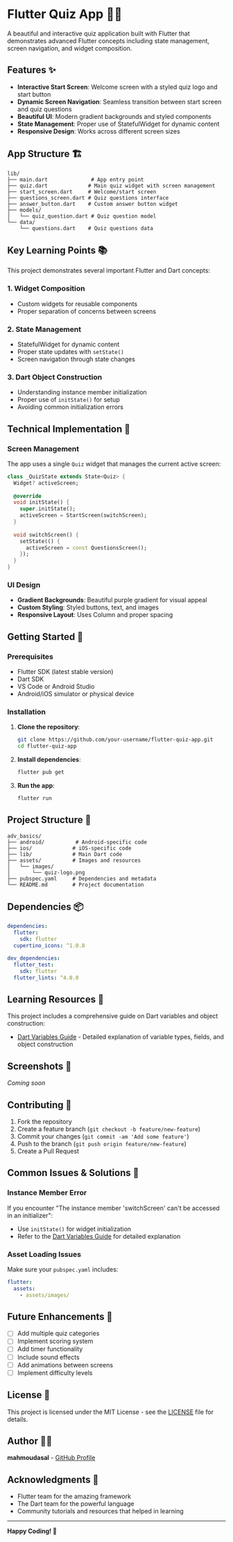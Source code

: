 # Flutter Quiz App 🧠📱

A beautiful and interactive quiz application built with Flutter that demonstrates advanced Flutter concepts including state management, screen navigation, and widget composition.

## Features ✨

- **Interactive Start Screen**: Welcome screen with a styled quiz logo and start button
- **Dynamic Screen Navigation**: Seamless transition between start screen and quiz questions
- **Beautiful UI**: Modern gradient backgrounds and styled components
- **State Management**: Proper use of StatefulWidget for dynamic content
- **Responsive Design**: Works across different screen sizes

## App Structure 🏗️

```
lib/
├── main.dart              # App entry point
├── quiz.dart             # Main quiz widget with screen management
├── start_screen.dart     # Welcome/start screen
├── questions_screen.dart # Quiz questions interface
├── answer_button.dart    # Custom answer button widget
├── models/
│   └── quiz_question.dart # Quiz question model
└── data/
    └── questions.dart    # Quiz questions data
```

## Key Learning Points 📚

This project demonstrates several important Flutter and Dart concepts:

### 1. Widget Composition
- Custom widgets for reusable components
- Proper separation of concerns between screens

### 2. State Management
- StatefulWidget for dynamic content
- Proper state updates with `setState()`
- Screen navigation through state changes

### 3. Dart Object Construction
- Understanding instance member initialization
- Proper use of `initState()` for setup
- Avoiding common initialization errors

## Technical Implementation 🔧

### Screen Management
The app uses a single `Quiz` widget that manages the current active screen:

```dart
class _QuizState extends State<Quiz> {
  Widget? activeScreen;
  
  @override
  void initState() {
    super.initState();
    activeScreen = StartScreen(switchScreen);
  }
  
  void switchScreen() {
    setState(() {
      activeScreen = const QuestionsScreen();
    });
  }
}
```

### UI Design
- **Gradient Backgrounds**: Beautiful purple gradient for visual appeal
- **Custom Styling**: Styled buttons, text, and images
- **Responsive Layout**: Uses Column and proper spacing

## Getting Started 🚀

### Prerequisites
- Flutter SDK (latest stable version)
- Dart SDK
- VS Code or Android Studio
- Android/iOS simulator or physical device

### Installation

1. **Clone the repository**:
   ```bash
   git clone https://github.com/your-username/flutter-quiz-app.git
   cd flutter-quiz-app
   ```

2. **Install dependencies**:
   ```bash
   flutter pub get
   ```

3. **Run the app**:
   ```bash
   flutter run
   ```

## Project Structure 📁

```
adv_basics/
├── android/          # Android-specific code
├── ios/             # iOS-specific code
├── lib/             # Main Dart code
├── assets/          # Images and resources
│   └── images/
│       └── quiz-logo.png
├── pubspec.yaml     # Dependencies and metadata
└── README.md        # Project documentation
```

## Dependencies 📦

```yaml
dependencies:
  flutter:
    sdk: flutter
  cupertino_icons: ^1.0.8

dev_dependencies:
  flutter_test:
    sdk: flutter
  flutter_lints: ^4.0.0
```

## Learning Resources 📖

This project includes a comprehensive guide on Dart variables and object construction:
- [Dart Variables Guide](DART_VARIABLES_GUIDE.md) - Detailed explanation of variable types, fields, and object construction

## Screenshots 📸

*Coming soon*

## Contributing 🤝

1. Fork the repository
2. Create a feature branch (`git checkout -b feature/new-feature`)
3. Commit your changes (`git commit -am 'Add some feature'`)
4. Push to the branch (`git push origin feature/new-feature`)
5. Create a Pull Request

## Common Issues & Solutions 🔧

### Instance Member Error
If you encounter "The instance member 'switchScreen' can't be accessed in an initializer":
- Use `initState()` for widget initialization
- Refer to the [Dart Variables Guide](DART_VARIABLES_GUIDE.md) for detailed explanation

### Asset Loading Issues
Make sure your `pubspec.yaml` includes:
```yaml
flutter:
  assets:
    - assets/images/
```

## Future Enhancements 🔮

- [ ] Add multiple quiz categories
- [ ] Implement scoring system
- [ ] Add timer functionality
- [ ] Include sound effects
- [ ] Add animations between screens
- [ ] Implement difficulty levels

## License 📄

This project is licensed under the MIT License - see the [LICENSE](LICENSE) file for details.

## Author 👨‍💻

**mahmoudasal** - [GitHub Profile](https://github.com/mahmoudasal)

## Acknowledgments 🙏

- Flutter team for the amazing framework
- The Dart team for the powerful language
- Community tutorials and resources that helped in learning

---

**Happy Coding! 🚀**
